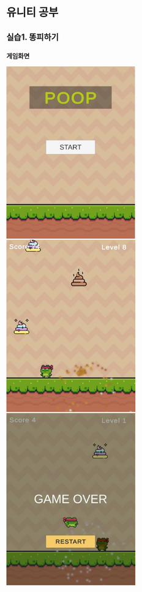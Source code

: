 # 유니티 공부

## 실습1. 똥피하기

### 게임화면

<img src="./source/project1_0.JPG" height="450px"/>
<img src="./source/project1_1.JPG" height="450px"/>
<img src="./source/project1_2.JPG" height="450px"/>
